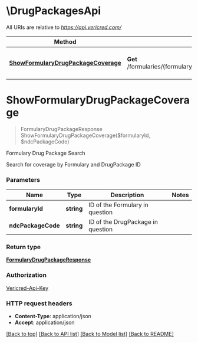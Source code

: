 # \DrugPackagesApi

All URIs are relative to *https://api.vericred.com/*

Method | HTTP request | Description
------------- | ------------- | -------------
[**ShowFormularyDrugPackageCoverage**](DrugPackagesApi.md#ShowFormularyDrugPackageCoverage) | **Get** /formularies/{formulary_id}/drug_packages/{ndc_package_code} | Formulary Drug Package Search


# **ShowFormularyDrugPackageCoverage**
> FormularyDrugPackageResponse ShowFormularyDrugPackageCoverage($formularyId, $ndcPackageCode)

Formulary Drug Package Search

Search for coverage by Formulary and DrugPackage ID


### Parameters

Name | Type | Description  | Notes
------------- | ------------- | ------------- | -------------
 **formularyId** | **string**| ID of the Formulary in question | 
 **ndcPackageCode** | **string**| ID of the DrugPackage in question | 

### Return type

[**FormularyDrugPackageResponse**](FormularyDrugPackageResponse.md)

### Authorization

[Vericred-Api-Key](../README.md#Vericred-Api-Key)

### HTTP request headers

 - **Content-Type**: application/json
 - **Accept**: application/json

[[Back to top]](#) [[Back to API list]](../README.md#documentation-for-api-endpoints) [[Back to Model list]](../README.md#documentation-for-models) [[Back to README]](../README.md)

